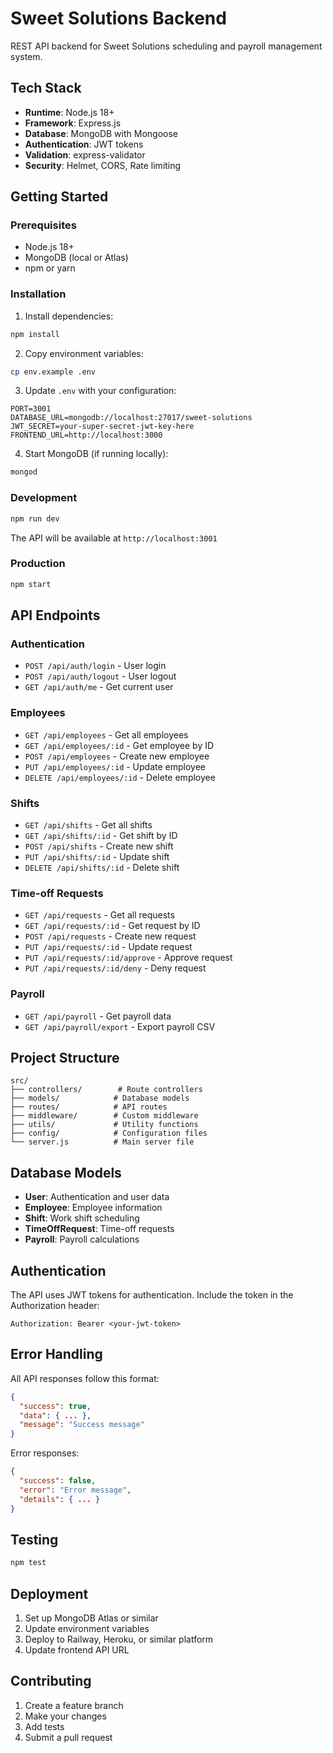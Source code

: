 # Sweet Solutions Backend

REST API backend for Sweet Solutions scheduling and payroll management system.

## Tech Stack

- **Runtime**: Node.js 18+
- **Framework**: Express.js
- **Database**: MongoDB with Mongoose
- **Authentication**: JWT tokens
- **Validation**: express-validator
- **Security**: Helmet, CORS, Rate limiting

## Getting Started

### Prerequisites

- Node.js 18+
- MongoDB (local or Atlas)
- npm or yarn

### Installation

1. Install dependencies:
```bash
npm install
```

2. Copy environment variables:
```bash
cp env.example .env
```

3. Update `.env` with your configuration:
```env
PORT=3001
DATABASE_URL=mongodb://localhost:27017/sweet-solutions
JWT_SECRET=your-super-secret-jwt-key-here
FRONTEND_URL=http://localhost:3000
```

4. Start MongoDB (if running locally):
```bash
mongod
```

### Development

```bash
npm run dev
```

The API will be available at `http://localhost:3001`

### Production

```bash
npm start
```

## API Endpoints

### Authentication
- `POST /api/auth/login` - User login
- `POST /api/auth/logout` - User logout
- `GET /api/auth/me` - Get current user

### Employees
- `GET /api/employees` - Get all employees
- `GET /api/employees/:id` - Get employee by ID
- `POST /api/employees` - Create new employee
- `PUT /api/employees/:id` - Update employee
- `DELETE /api/employees/:id` - Delete employee

### Shifts
- `GET /api/shifts` - Get all shifts
- `GET /api/shifts/:id` - Get shift by ID
- `POST /api/shifts` - Create new shift
- `PUT /api/shifts/:id` - Update shift
- `DELETE /api/shifts/:id` - Delete shift

### Time-off Requests
- `GET /api/requests` - Get all requests
- `GET /api/requests/:id` - Get request by ID
- `POST /api/requests` - Create new request
- `PUT /api/requests/:id` - Update request
- `PUT /api/requests/:id/approve` - Approve request
- `PUT /api/requests/:id/deny` - Deny request

### Payroll
- `GET /api/payroll` - Get payroll data
- `GET /api/payroll/export` - Export payroll CSV

## Project Structure

```
src/
├── controllers/        # Route controllers
├── models/            # Database models
├── routes/            # API routes
├── middleware/        # Custom middleware
├── utils/             # Utility functions
├── config/            # Configuration files
└── server.js          # Main server file
```

## Database Models

- **User**: Authentication and user data
- **Employee**: Employee information
- **Shift**: Work shift scheduling
- **TimeOffRequest**: Time-off requests
- **Payroll**: Payroll calculations

## Authentication

The API uses JWT tokens for authentication. Include the token in the Authorization header:

```
Authorization: Bearer <your-jwt-token>
```

## Error Handling

All API responses follow this format:

```json
{
  "success": true,
  "data": { ... },
  "message": "Success message"
}
```

Error responses:

```json
{
  "success": false,
  "error": "Error message",
  "details": { ... }
}
```

## Testing

```bash
npm test
```

## Deployment

1. Set up MongoDB Atlas or similar
2. Update environment variables
3. Deploy to Railway, Heroku, or similar platform
4. Update frontend API URL

## Contributing

1. Create a feature branch
2. Make your changes
3. Add tests
4. Submit a pull request
